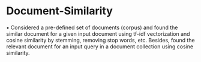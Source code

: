 # Document-Similarity
•	Considered a pre-defined set of documents (corpus) and found the similar document for a given input document using tf-idf vectorization and cosine similarity by stemming, removing stop words, etc. Besides, found the relevant document for an input query in a document collection using cosine similarity. 
